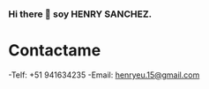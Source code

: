 ### Hi there 👋 soy HENRY SANCHEZ.

# Contactame

-Telf: +51 941634235
-Email: henryeu.15@gmail.com



